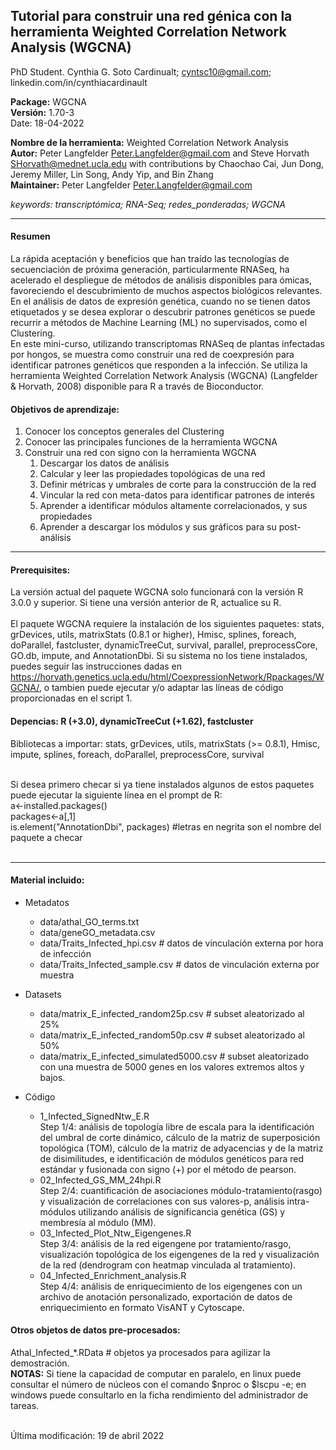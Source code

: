 ## Tutorial para construir una red génica con la herramienta Weighted Correlation Network Analysis (WGCNA)
PhD Student. Cynthia G. Soto Cardinualt; cyntsc10@gmail.com; linkedin.com/in/cynthiacardinault

**Package:** WGCNA <br>
**Versión:** 1.70-3 <br>
Date: 18-04-2022 <br>

**Nombre de la herramienta:** Weighted Correlation Network Analysis <br>
**Autor:** Peter Langfelder <Peter.Langfelder@gmail.com> and Steve Horvath <SHorvath@mednet.ucla.edu> with contributions by Chaochao Cai, Jun Dong, Jeremy Miller, Lin Song, Andy Yip, and Bin Zhang <br>
**Maintainer:** Peter Langfelder <Peter.Langfelder@gmail.com> <br>

*keywords: transcriptómica; RNA-Seq; redes_ponderadas; WGCNA* <br>

<hr/>

#### Resumen
La rápida aceptación y beneficios que han traído las tecnologías de secuenciación de próxima generación, particularmente RNASeq, ha acelerado el despliegue de métodos de análisis disponibles para ómicas, favoreciendo el descubrimiento de muchos aspectos biológicos relevantes. <br> 
En el análisis de datos de expresión genética, cuando no se tienen datos etiquetados y se desea explorar o descubrir patrones genéticos se puede recurrir a métodos de Machine Learning (ML) no supervisados, como el Clustering. <br> 
En este mini-curso, utilizando transcriptomas RNASeq de plantas infectadas por hongos, se muestra como construir una red de coexpresión para identificar patrones genéticos que responden a la  infección. Se utiliza la herramienta Weighted Correlation Network Analysis (WGCNA) (Langfelder & Horvath, 2008) disponible para R a través de Bioconductor.<br>

#### Objetivos de aprendizaje:
<ol>
  <li>Conocer los conceptos generales del Clustering</li>
  <li>Conocer las principales funciones de la herramienta WGCNA</li>
  <li>Construir una red con signo con la herramienta WGCNA
    <ol>
      <li>Descargar los datos de análisis</li>
      <li>Calcular y leer las propiedades topológicas de una red</li>
      <li>Definir métricas y umbrales de corte para la construcción de la red</li>
      <li>Vincular la red con meta-datos para identificar patrones de interés</li>
      <li>Aprender a identificar módulos altamente correlacionados, y sus propiedades</li>
      <li>Aprender a descargar los módulos y sus gráficos para su post-análisis</li>
    </ol>
  </li>
</ol> 

<hr/>

#### Prerequisites:
La versión actual del paquete WGCNA solo funcionará con la versión R 3.0.0 y superior. Si tiene una versión anterior de R, actualice su R. <br><br>
El paquete WGCNA requiere la instalación de los siguientes paquetes: stats, grDevices, utils, matrixStats (0.8.1 or higher), Hmisc, splines, foreach, doParallel, fastcluster, dynamicTreeCut, survival, parallel, preprocessCore, GO.db, impute, and AnnotationDbi. Si su sistema no los tiene instalados, puedes seguir las instrucciones dadas en  https://horvath.genetics.ucla.edu/html/CoexpressionNetwork/Rpackages/WGCNA/, o tambien puede ejecutar y/o adaptar las líneas de código proporcionadas en el script 1. <br>

#### Depencias: R (+3.0), dynamicTreeCut (+1.62), fastcluster <br>
Bibliotecas a importar: stats, grDevices, utils, matrixStats (>= 0.8.1), Hmisc, impute, splines, foreach, doParallel, preprocessCore, survival <br><br>

Si desea primero checar si ya tiene instalados algunos de estos paquetes puede ejecutar la siguiente línea en el prompt de R: <br>
a<-installed.packages() <br>
packages<-a[,1] <br>
is.element("AnnotationDbi", packages)    #letras en negrita son el nombre del paquete a checar <br><br>

<hr/>

#### Material incluido:
<ul>
  <li>Metadatos</li>
    <ul>
      <li>data/athal_GO_terms.txt </li>
      <li>data/geneGO_metadata.csv </li>
      <li>data/Traits_Infected_hpi.csv       # datos de vinculación externa por hora de infección </li>
      <li>data/Traits_Infected_sample.csv    # datos de vinculación externa por muestra </li>
    </ul>
  </li>
</ul>                        

<ul>
  <li>Datasets</li>
    <ul>
      <li>data/matrix_E_infected_random25p.csv       # subset aleatorizado al 25% </li>
      <li>data/matrix_E_infected_random50p.csv       # subset aleatorizado al 50% </li>
      <li>data/matrix_E_infected_simulated5000.csv   # subset aleatorizado con una muestra de 5000 genes en los valores extremos altos y bajos. </li>
    </ul>
  </li>
</ul>            

<ul>
  <li>Código</li>
    <ul>
      <li>1_Infected_SignedNtw_E.R <br>
      Step 1/4: análisis de topología libre de escala para la identificación del umbral de corte dinámico, cálculo de la matriz de superposición topológica (TOM), cálculo de la matriz de adyacencias y de la matriz de disimilitudes, e identificación de módulos genéticos para red estándar y fusionada con signo (+) por el método de pearson.
      </li>
      <li>02_Infected_GS_MM_24hpi.R <br>
      Step 2/4: cuantificación de asociaciones módulo-tratamiento(rasgo) y visualización de correlaciones con sus valores-p, análisis intra-módulos utilizando análisis de significancia genética (GS) y membresía al módulo (MM). 
      </li>
      <li>03_Infected_Plot_Ntw_Eigengenes.R <br>
      Step 3/4: análisis de la red eigengene por tratamiento/rasgo, visualización topológica de los eigengenes de la red y visualización de la red (dendrogram con heatmap vinculada al tratamiento).
      </li>
      <li>04_Infected_Enrichment_analysis.R <br>
      Step 4/4: análisis de enriquecimiento de los eigengenes con un archivo de anotación personalizado, exportación de datos de enriquecimiento en formato VisANT y Cytoscape.
      </li>
    </ul>
  </li>
</ul>            

#### Otros objetos de datos pre-procesados:
Athal_Infected_*.RData           # objetos ya procesados para agilizar la demostración. <br> 
**NOTAS:**
Si tiene la capacidad de computar en paralelo, en linux puede consultar el número de núcleos con el comando $nproc o $lscpu -e; en windows puede consultarlo en la ficha rendimiento del administrador de tareas. <br> <br> 

Última modificación: 19 de abril 2022
